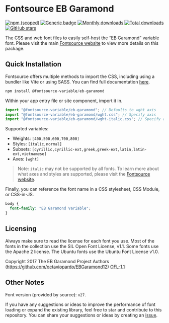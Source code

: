 # Fontsource EB Garamond

[![npm (scoped)](https://img.shields.io/npm/v/@fontsource-variable/eb-garamond?color=brightgreen)](https://www.npmjs.com/package/@fontsource-variable/eb-garamond) [![Generic badge](https://img.shields.io/badge/fontsource-passing-brightgreen)](https://github.com/fontsource/fontsource) [![Monthly downloads](https://badgen.net/npm/dm/@fontsource-variable/eb-garamond)](https://github.com/fontsource/fontsource) [![Total downloads](https://badgen.net/npm/dt/@fontsource-variable/eb-garamond)](https://github.com/fontsource/fontsource) [![GitHub stars](https://img.shields.io/github/stars/fontsource/fontsource.svg?style=social&label=Star)](https://github.com/fontsource/fontsource/stargazers)

The CSS and web font files to easily self-host the “EB Garamond” variable font. Please visit the main [Fontsource website](https://fontsource.org/fonts/eb-garamond) to view more details on this package.

## Quick Installation

Fontsource offers multiple methods to import the CSS, including using a bundler like Vite or using SASS. You can find full documentation [here](https://fontsource.org/docs/getting-started/introduction).

```javascript
npm install @fontsource-variable/eb-garamond
```

Within your app entry file or site component, import it in.

```javascript
import "@fontsource-variable/eb-garamond"; // Defaults to wght axis
import "@fontsource-variable/eb-garamond/wght.css"; // Specify axis
import "@fontsource-variable/eb-garamond/wght-italic.css"; // Specify axis and style
```

Supported variables:
- Weights: `[400,500,600,700,800]`
- Styles: `[italic,normal]`
- Subsets: `[cyrillic,cyrillic-ext,greek,greek-ext,latin,latin-ext,vietnamese]`
- Axes: `[wght]`

> Note: `italic` may not be supported by all fonts. To learn more about what axes and styles are supported, please visit the [Fontsource website](https://fontsource.org/fonts/eb-garamond).

Finally, you can reference the font name in a CSS stylesheet, CSS Module, or CSS-in-JS.

```css
body {
  font-family: "EB Garamond Variable";
}
```

## Licensing
Always make sure to read the license for each font you use. Most of the fonts in the collection use the SIL Open Font License, v1.1. Some fonts use the Apache 2 license. The Ubuntu fonts use the Ubuntu Font License v1.0.

Copyright 2017 The EB Garamond Project Authors (https://github.com/octaviopardo/EBGaramond12)
[OFL-1.1](http://scripts.sil.org/OFL)

## Other Notes
Font version (provided by source): `v27`.

If you have any suggestions or ideas to improve the performance of font loading or expand the existing library, feel free to star and contribute to this repository. You can share your suggestions or ideas by creating an [issue](https://github.com/fontsource/fontsource/issues).